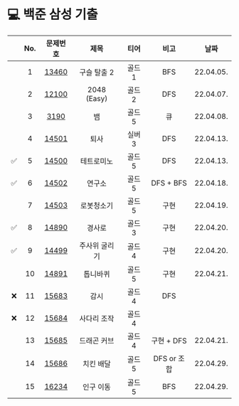 # 💻  백준 삼성 기출

||No.|문제번호|제목|티어|비고|날짜|
|:--:|:---:|:---:|:---:|:---:|:---:|:---:|
||1|<a href="https://github.com/ryusuz/algorithm/tree/master/bj-samsung/구슬탈출2">13460</a>|구슬 탈출 2|골드 1|BFS|22.04.05.|
||2|<a href="https://github.com/ryusuz/algorithm/tree/master/bj-samsung/2048(Easy)">12100</a>|2048 (Easy)|골드 2|DFS|22.04.07.|
||3|<a href="https://github.com/ryusuz/algorithm/tree/master/bj-samsung/뱀">3190</a>|뱀|골드 5|큐|22.04.08.|
||4|<a href="https://github.com/ryusuz/algorithm/tree/master/bj-samsung/퇴사">14501</a>|퇴사|실버 3|DFS|22.04.13.|
|✅|5|<a href="https://github.com/ryusuz/algorithm/tree/master/bj-samsung/테트로미노">14500</a>|테트로미노|골드 5|DFS|22.04.13.|
|✅|6|<a href="https://github.com/ryusuz/algorithm/tree/master/bj-samsung/연구소">14502</a>|연구소|골드 5|DFS + BFS|22.04.18.|
||7|<a href="https://github.com/ryusuz/algorithm/tree/master/bj-samsung/로봇청소기">14503</a>|로봇청소기|골드 5|구현|22.04.19.|
|✅|8|<a href="https://github.com/ryusuz/algorithm/tree/master/bj-samsung/경사로">14890</a>|경사로|골드 3|구현|22.04.20.|
|✅|9|<a href="https://github.com/ryusuz/algorithm/tree/master/bj-samsung/주사위굴리기">14499</a>|주사위 굴리기|골드 4|구현|22.04.20.|
||10|<a href="https://github.com/ryusuz/algorithm/tree/master/bj-samsung/톱니바퀴">14891</a>|톱니바퀴|골드 5|구현|22.04.21.|
|❌|11|<a href="https://github.com/ryusuz/algorithm/tree/master/bj-samsung/감시">15683</a>|감시|골드 4|DFS||
|❌|12|<a href="https://github.com/ryusuz/algorithm/tree/master/bj-samsung/사다리조작">15684</a>|사다리 조작|골드 4|||
||13|<a href="https://github.com/ryusuz/algorithm/tree/master/bj-samsung/드래곤커브">15685</a>|드래곤 커브|골드 4|구현 + DFS|22.04.21.|
||14|<a href="https://github.com/ryusuz/algorithm/tree/master/bj-samsung/치킨배달">15686</a>|치킨 배달|골드 5|DFS or 조합|22.04.29.|
||15|<a href="https://github.com/ryusuz/algorithm/tree/master/bj-samsung/인구이동">16234</a>|인구 이동|골드 5|BFS|22.04.29.|

